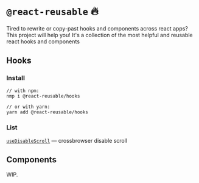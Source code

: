 # `@react-reusable` 🔥

Tired to rewrite or copy-past hooks and components across react apps? This project will help you! It's a collection of the most helpful and reusable react hooks and components

## Hooks

### Install

```
// with npm:
nmp i @react-reusable/hooks

// or with yarn:
yarn add @react-reusable/hooks
```


### List

[`useDisableScroll`](./packages/hooks/lib/useDisableScroll#readmi) — crossbrowser disable scroll


## Components

WIP.
